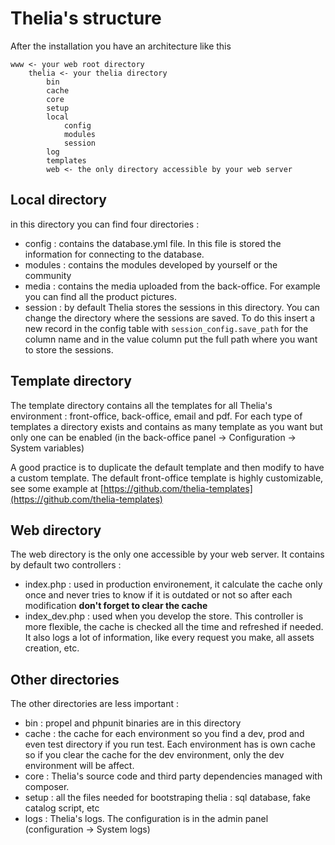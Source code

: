 # Thelia's structure

After the installation you have an architecture like this

```
www <- your web root directory
    thelia <- your thelia directory
        bin
        cache
        core
        setup
        local
            config
            modules
            session
        log
        templates
        web <- the only directory accessible by your web server
```

## Local directory

in this directory you can find four directories :

* config : contains the database.yml file. In this file is stored the
information for connecting to the database.
* modules : contains the modules developed by yourself or the community
* media : contains the media uploaded from the back-office. For example you can
 find all the product pictures.
* session : by default Thelia stores the sessions in this directory. You can
change the directory where the sessions are saved. To do this insert
a new record in the config table with ```session_config.save_path``` for the
column name and in the value column put the full path where you want to store
 the sessions.

## Template directory

The template directory contains all the templates for all Thelia's environment
: front-office, back-office, email and pdf. For each type of templates a
directory exists and contains as many template as you want but only one can be
enabled (in the back-office panel -> Configuration -> System variables)

A good practice is to duplicate the default template and then modify to have a
custom template. The default front-office template is highly
customizable, see some example at [https://github.com/thelia-templates](https://github.com/thelia-templates)

## Web directory

The web directory is the only one accessible by your web server. It contains
by default two controllers :

* index.php : used in production environement, it calculate the cache only once
and never tries to know if it is outdated or not so after each modification
**don't forget to clear the cache**
* index_dev.php : used when you develop the store. This controller is more
flexible, the cache is checked all the time and refreshed if needed. It also
logs a lot of information, like every request you make, all assets creation,
etc.

## Other directories

The other directories are less important :

* bin : propel and phpunit binaries are in this directory
* cache : the cache for each environment so you find a dev, prod and even
test directory if you run test. Each environment has is own cache so if you
clear the cache for the dev environment, only the dev environment will be
affect.
* core : Thelia's source code and third party dependencies managed with
composer.
* setup : all the files needed for bootstraping thelia : sql database, fake
catalog script, etc
* logs : Thelia's logs. The configuration is in the admin panel (configuration
-> System logs)
